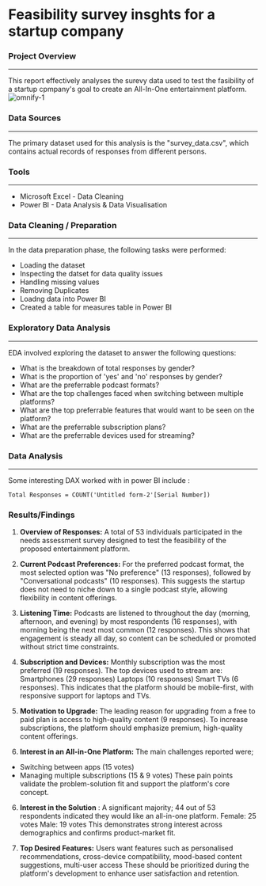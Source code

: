 # Feasibility survey insghts for a startup company

### Project Overview
---
This report effectively analyses the surevy data used to test the fasibility of a startup cpmpany's goal to create an All-In-One entertainment platform.
![omnify-1](https://github.com/user-attachments/assets/52e150af-56d6-4b49-944d-9577cc6915ac)


### Data Sources
---
The primary dataset used for this analysis is the "survey_data.csv", which contains actual records of responses from different persons.

### Tools
---
- Microsoft Excel - Data Cleaning
- Power BI - Data Analysis & Data Visualisation

### Data Cleaning / Preparation 
---
In the data preparation phase, the following tasks were performed:
- Loading the dataset
- Inspecting the datset for data quality issues
- Handling missing values
- Removing Duplicates
- Loadng data into Power BI
- Created a table for measures table in Power BI

### Exploratory Data Analysis
---
EDA involved exploring the dataset to answer the following questions:
- What is the breakdown of total responses by gender?
- What is the proportion of 'yes' and 'no' responses by gender?
- What are the preferrable podcast formats?
- What are the top challenges faced when switching between multiple platforms?
- What are the top preferrable features that would want to be seen on the platform?
- What are the preferrable subscription plans?
- What are the preferrable devices used for streaming?

### Data Analysis
---
Some interesting DAX worked with in power BI include :

``` DAX
Total Responses = COUNT('Untitled form-2'[Serial Number])
```

### Results/Findings
1. **Overview of Responses:** A total of 53 individuals participated in the needs assessment survey designed to test the feasibility of the proposed entertainment platform.
   
2. **Current Podcast Preferences:** For the preferred podcast format, the most selected option was "No preference" (13 responses), followed by "Conversational podcasts" (10 responses).
This suggests the startup does not need to niche down to a single podcast style, allowing flexibility in content offerings.

3. **Listening Time:** Podcasts are listened to throughout the day (morning, afternoon, and evening) by most respondents (16 responses), with morning being the next most common (12 responses). This shows that engagement is steady all day, so content can be scheduled or promoted without strict time constraints.
   
3. **Subscription and Devices:** Monthly subscription was the most preferred (19 responses).
The top devices used to stream are:
Smartphones (29 responses)
Laptops (10 responses)
Smart TVs (6 responses).
This indicates that the platform should be mobile-first, with responsive support for laptops and TVs.

4. **Motivation to Upgrade:** The leading reason for upgrading from a free to paid plan is access to high-quality content (9 responses). To increase subscriptions, the platform should emphasize premium, high-quality content offerings.

5. **Interest in an All-in-One Platform:** The main challenges reported were; 
- Switching between apps (15 votes)
- Managing multiple subscriptions (15 & 9 votes)
These pain points validate the problem-solution fit and support the platform's core concept.

6. **Interest in the Solution** : A significant majority; 44 out of 53 respondents indicated they would like an all-in-one platform.
Female: 25 votes
Male: 19 votes
This demonstrates strong interest across demographics and confirms product-market fit.

7. **Top Desired Features:** Users want features such as personalised recommendations, cross-device compatibility, mood-based content suggestions, multi-user access
These should be prioritized during the platform's development to enhance user satisfaction and retention. 
